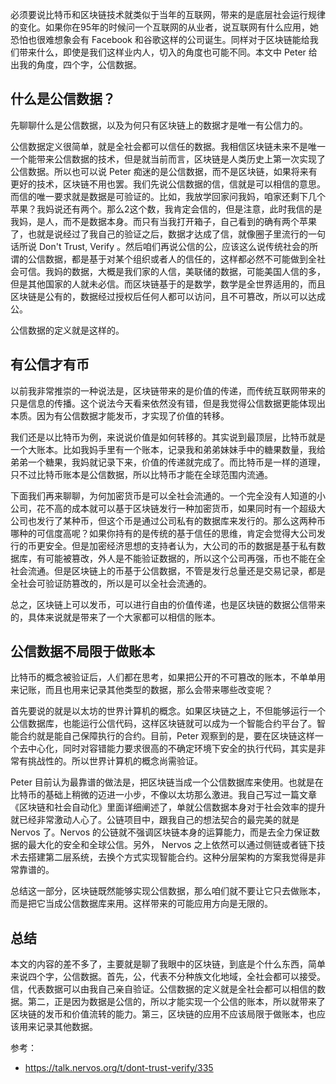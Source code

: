 必须要说比特币和区块链技术就类似于当年的互联网，带来的是底层社会运行规律的变化。如果你在95年的时候问一个互联网的从业者，说互联网有什么应用，她恐怕也很难想象会有 Facebook 和谷歌这样的公司诞生。同样对于区块链能给我们带来什么，即使是我们这样业内人，切入的角度也可能不同。本文中 Peter 给出我的角度，四个字，公信数据。

## 什么是公信数据？

先聊聊什么是公信数据，以及为何只有区块链上的数据才是唯一有公信力的。

公信数据定义很简单，就是全社会都可以信任的数据。我相信区块链未来不是唯一一个能带来公信数据的技术，但是就当前而言，区块链是人类历史上第一次实现了公信数据。所以也可以说 Peter 痴迷的是公信数据，而不是区块链，如果将来有更好的技术，区块链不用也罢。我们先说公信数据的信，信就是可以相信的意思。而信的唯一要求就是数据是可验证的。比如，我放学回家问我妈，咱家还剩下几个苹果？我妈说还有两个。那么2这个数，我肯定会信的，但是注意，此时我信的是我妈，是人，而不是数据本身。而只有当我打开箱子，自己看到的确有两个苹果了，也就是说经过了我自己的验证之后，数据才达成了信，就像圈子里流行的一句话所说 Don't Trust, Verify 。然后咱们再说公信的公，应该这么说传统社会的所谓的公信数据，都是基于对某个组织或者人的信任的，这样都必然不可能做到全社会可信。我妈的数据，大概是我们家的人信，美联储的数据，可能美国人信的多，但是其他国家的人就未必信。而区块链基于的是数学，数学是全世界适用的，而且区块链是公有的，数据经过授权后任何人都可以访问，且不可篡改，所以可以达成公。

公信数据的定义就是这样的。

## 有公信才有币

以前我非常推崇的一种说法是，区块链带来的是价值的传递，而传统互联网带来的只是信息的传播。这个说法今天看来依然没有错，但是我觉得公信数据更能体现出本质。因为有公信数据才能发币，才实现了价值的转移。

我们还是以比特币为例，来说说价值是如何转移的。其实说到最顶层，比特币就是一个大账本。比如我妈手里有一个账本，记录我和弟弟妹妹手中的糖果数量，我给弟弟一个糖果，我妈就记录下来，价值的传递就完成了。而比特币是一样的道理，只不过比特币账本是公信数据，所以比特币才能在全球范围内流通。  

下面我们再来聊聊，为何加密货币是可以全社会流通的。一个完全没有人知道的小公司，花不高的成本就可以基于区块链发行一种加密货币，如果同时有一个超级大公司也发行了某种币，但这个币是通过公司私有的数据库来发行的。那么这两种币哪种的可信度高呢？如果你持有的是传统的基于信任的思维，肯定会觉得大公司发行的币更安全。但是加密经济思想的支持者认为，大公司的币的数据是基于私有数据库，有可能被篡改，外人是不能验证数据的，所以这个公司再强，币也不能在全社会流通。但是区块链上的币基于公信数据，不管是发行总量还是交易记录，都是全社会可验证防篡改的，所以是可以全社会流通的。

总之，区块链上可以发币，可以进行自由的价值传递，也是区块链的数据公信带来的，具体来说就是带来了一个大家都可以相信的账本。

## 公信数据不局限于做账本

比特币的概念被验证后，人们都在思考，如果把公开的不可篡改的账本，不单单用来记账，而且也用来记录其他类型的数据，那么会带来哪些改变呢？

首先要说的就是以太坊的世界计算机的概念。如果区块链之上，不但能够运行一个公信数据库，也能运行公信代码，这样区块链就可以成为一个智能合约平台了。智能合约就是能自己保障执行的合约。目前，Peter 观察到的是，要在区块链这样一个去中心化，同时对容错能力要求很高的不确定环境下安全的执行代码，其实是非常有挑战性的。所以世界计算机的概念尚需验证。

Peter 目前认为最靠谱的做法是，把区块链当成一个公信数据库来使用。也就是在比特币的基础上稍微的迈进一小步，不像以太坊那么激进。我自己写过一篇文章《区块链和社会自动化》里面详细阐述了，单就公信数据本身对于社会效率的提升就已经非常激动人心了。公链项目中，跟我自己的想法契合的最完美的就是 Nervos 了。Nervos 的公链就不强调区块链本身的运算能力，而是去全力保证数据的最大化的安全和全球公信。另外， Nervos 之上依然可以通过侧链或者链下技术去搭建第二层系统，去换个方式实现智能合约。这种分层架构的方案我觉得是非常靠谱的。

总结这一部分，区块链既然能够实现公信数据，那么咱们就不要让它只去做账本，而是把它当成公信数据库来用。这样带来的可能应用方向是无限的。

## 总结

本文的内容的差不多了，主要就是聊了我眼中的区块链，到底是个什么东西，简单来说四个字，公信数据。首先，公，代表不分种族文化地域，全社会都可以接受。信，代表数据可以由我自己亲自验证。公信数据的定义就是全社会都可以相信的数据。第二，正是因为数据是公信的，所以才能实现一个公信的账本，所以就带来了区块链的发币和价值流转的能力。第三，区块链的应用不应该局限于做账本，也应该用来记录其他数据。

参考：

- https://talk.nervos.org/t/dont-trust-verify/335

